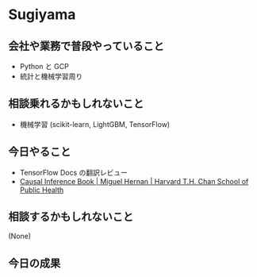# Sugiyama

## 会社や業務で普段やっていること

- Python と GCP
- 統計と機械学習周り

## 相談乗れるかもしれないこと

- 機械学習 (scikit-learn, LightGBM, TensorFlow)

## 今日やること

- TensorFlow Docs の翻訳レビュー
- [Causal Inference Book | Miguel Hernan | Harvard T.H. Chan School of Public Health](https://www.hsph.harvard.edu/miguel-hernan/causal-inference-book/)

## 相談するかもしれないこと

(None)

## 今日の成果
